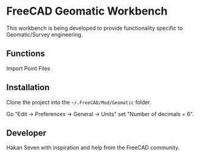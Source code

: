 # FreeCAD Geomatic Workbench
This workbench is being developed to provide functionality specific to Geomatic/Survey engineering.

## Functions
Import Point Files

## Installation
Clone the project into the `~/.FreeCAD/Mod/Geomatic` folder.

Go "Edit -> Preferences -> General -> Units" set "Number of decimals = 6".

## Developer 
Hakan Seven with inspiration and help from the FreeCAD community.
